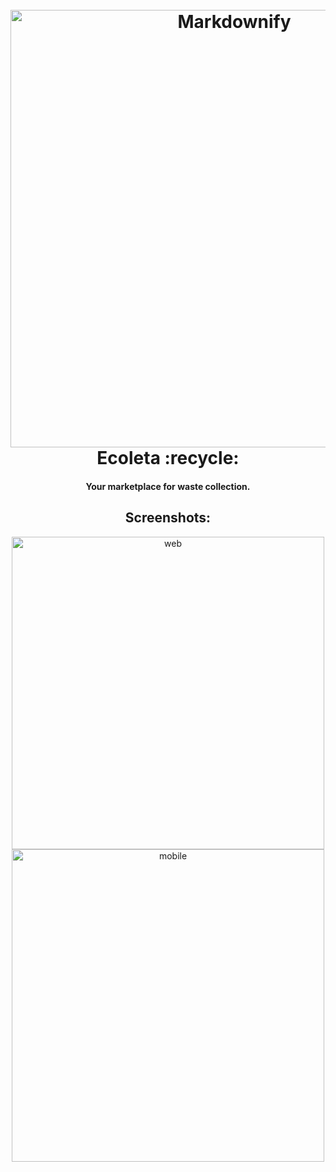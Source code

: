 
<h1 align="center">
  <br>
  <img src="https://user-images.githubusercontent.com/31039396/83957808-106ad980-a841-11ea-8dbe-26d182573d8c.png" alt="Markdownify" width="700">
  <br>
  Ecoleta :recycle:
  <br>
</h1>

<h4 align="center">Your marketplace for waste collection.</h4>

<h2 align="center">Screenshots:</h2>

<p align="center">

<img src="https://user-images.githubusercontent.com/31039396/83958180-1f538b00-a845-11ea-9148-16ca6aca0065.gif" width="500px" alt="web">

<img src="https://user-images.githubusercontent.com/31039396/83958299-69893c00-a846-11ea-8594-8084fc701956.gif" height="500px" alt="mobile">

</p>